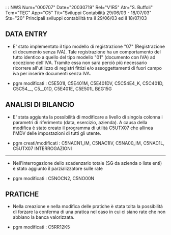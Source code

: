  :  : NWS Num="000707" Date="20030719" Rel="V1R5" Atr="S. Buffoli" Tem="TEC" App="C5" Tit="Sviluppi Contabilità 29/06/03 - 18/07/03" Sts="20"
Principali sviluppi contabilità tra il 29/06/03 ed il 18/07/03

DATA ENTRY
------------------------------------
- E' stato implementato il tipo modello di registrazione "07" (Registrazione di documento senza
IVA). Tale registrazione ha un comportamento del tutto identico a quello del tipo modello "01" (documento con IVA) ad eccezione dell'IVA. Tramite essa non sarà perciò più necessario ricorrere all'utilizzo di registri fittizi e/o assoggettamenti di fuori campo iva per inserire documenti senza IVA.

-  pgm modificati :  C5E501I, C5E401M, C5E401DV, C5C54E4_K, C5C401D, C5C54__, C5__01D, C5E401E, C5E501L
B£G15G

ANALISI DI BILANCIO
------------------------------------
- E' stata aggiunta la possibilità di modificare a livello di singola colonna i parametri di
riferimento (data, esercizio, azienda). A causa della modifica è stato creato il programma di utilità C5UTX07 che allinea  l'MDV delle impostazioni di tutti gli utente.

-  pgm creati/modificati :  C5NACN1_IM, C5NAC1IV, C5NA00_IM, C5NAC1L, C5UTX07 
INTERROGAZIONI
------------------------------------
- Nell'interrogazione dello scadenzario totale (SG da azienda o liste enti) è stato aggiunto
il parzializzatore sulle rate

-  pgm modificati :  C5NOCN2, C5NO00N

PRATICHE
------------------------------------

- Nella creazione e nella modifica delle pratiche è stata tolta la possibilità di forzare la
conferma di una pratica nel caso in cui ci siano rate che non abbiano la banca valorizzata.

-  pgm modificati :  C5RR12K5
